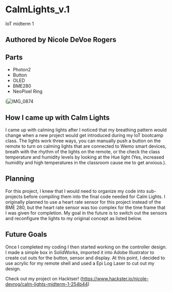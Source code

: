 # CalmLights_v.1
IoT midterm 1
## Authored by Nicole DeVoe Rogers

## Parts
* Photon2
* Button
* OLED
* BME280
* NeoPixel Ring

(![IMG_0874](https://github.com/user-attachments/assets/033349c7-4df8-47a6-ab27-eb72f1b058b8)

## How I came up with Calm Lights
I came up with calming lights after I noticed that my breathing pattern would change when a new project would get introduced during my IoT bootcamp class. The lights work three ways, you can manually push a button on the remote to turn on calming lights that are connected to Wemo smart devices, breath with the rhythm of the lights on the remote, or the check the class temperature and humidity levels by looking at the Hue light (Yes, increased humidity and high temperatures in the classroom cause me to get anxious.).

## Planning
For this project, I knew that I would need to organize my code into sub-projects before compiling them into the final code needed for Calm Lights. I originally planned to use a heart rate sensor for this project instead of the BME 280, but the heart rate sensor was too complex for the time frame that I was given for completion. My goal in the future is to switch out the sensors and reconfigure the lights to my original concept as listed below.

## Future Goals
Once I completed my coding I then started working on the controller design. I made a simple box in SolidWorks, imported it into Adobe Illustrator to create cut outs for the button, sensor and display. At this point, I decided to use acrylic for my remote shell and used a Epi Log Laser to cut out my design.

Check out my project on Hacktser!
 (https://www.hackster.io/nicole-devrog/calm-lights-midterm-1-254b44)





